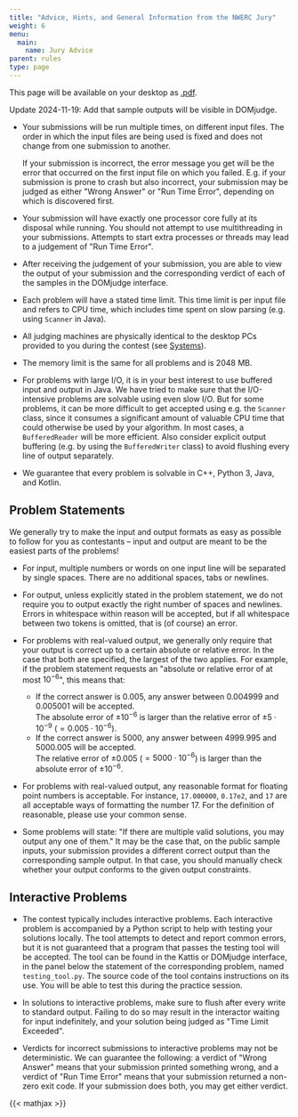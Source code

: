 ```yaml
---
title: "Advice, Hints, and General Information from the NWERC Jury"
weight: 6
menu:
  main:
    name: Jury Advice
parent: rules
type: page
---
```


This page will be available on your desktop as [.pdf](/jury-advice.pdf).

Update 2024-11-19: Add that sample outputs will be visible in DOMjudge.

- Your submissions will be run multiple times,
  on different input files.
  The order in which the input files are being used is fixed
  and does not change from one submission to another.

  If your submission is incorrect,
  the error message you get will be the error that occurred
  on the first input file on which you failed.
  E.g. if your submission is prone to crash but also incorrect,
  your submission may be judged as either "Wrong Answer" or "Run Time Error",
  depending on which is discovered first.

- Your submission will have exactly one processor core
  fully at its disposal while running.
  You should not attempt to use multithreading in your submissions.
  Attempts to start extra processes or threads may
  lead to a judgement of "Run Time Error".

- After receiving the judgement of your submission,
  you are able to view the output of your submission and the corresponding verdict
  of each of the samples in the DOMjudge interface.

- Each problem will have a stated time limit.
  This time limit is per input file and refers to CPU time,
  which includes time spent on slow parsing
  (e.g. using `Scanner` in Java).

- All judging machines are physically identical
  to the desktop PCs provided to you during the contest
  (see [Systems](/systems)).

- The memory limit is the same for all problems and is 2048 MB.

- For problems with large I/O,
  it is in your best interest to use buffered input and output in Java.
  We have tried to make sure that the I/O-intensive problems
  are solvable using even slow I/O.
  But for some problems, it can be more difficult to get accepted
  using e.g. the `Scanner` class,
  since it consumes a significant amount of valuable CPU time
  that could otherwise be used by your algorithm.
  In most cases, a `BufferedReader` will be more efficient.
  Also consider explicit output buffering
  (e.g. by using the `BufferedWriter` class)
  to avoid flushing every line of output separately.

- We guarantee that every problem is solvable in C++, Python 3, Java, and Kotlin.


## Problem Statements

We generally try to make the input and output formats
as easy as possible to follow for you as contestants –
input and output are meant to be the easiest parts of the problems!

- For input, multiple numbers or words on one input line
  will be separated by single spaces.
  There are no additional spaces, tabs or newlines.

- For output, unless explicitly stated in the problem statement,
  we do not require you to output
  exactly the right number of spaces and newlines.
  Errors in whitespace within reason will be accepted,
  but if all whitespace between two tokens is omitted,
  that is (of course) an error.

- For problems with real-valued output,
  we generally only require that your output is correct
  up to a certain absolute or relative error.
  In the case that both are specified, the largest of the two applies.
  For example, if the problem statement requests an
  "absolute or relative error of at most $10^{-6}$", this means that:

  - If the correct answer is $0.005$, any answer between $0.004999$ and $0.005001$ will be accepted.  
    The absolute error of $\pm 10^{-6}$ is larger than the relative error of $\pm 5 \cdot 10^{-9}$ ($= 0.005 \cdot 10^{-6}$).
  - If the correct answer is $5000$, any answer between $4999.995$ and $5000.005$ will be accepted.  
    The relative error of $\pm 0.005$ ($= 5000 \cdot 10^{-6}$) is larger than the absolute error of $\pm 10^{-6}$.

- For problems with real-valued output, any reasonable format for floating point numbers is acceptable.
  For instance, `17.000000`, `0.17e2`, and `17`
  are all acceptable ways of formatting the number $17$.
  For the definition of reasonable, please use your common sense.

- Some problems will state:
  "If there are multiple valid solutions, you may output any one of them."
  It may be the case that, on the public sample inputs,
  your submission provides a different correct output
  than the corresponding sample output.
  In that case, you should manually check
  whether your output conforms to the given output constraints.


## Interactive Problems

- The contest typically includes interactive problems.
  Each interactive problem is accompanied by a Python script
  to help with testing your solutions locally.
  The tool attempts to detect and report common errors,
  but it is not guaranteed that a program that passes the testing tool
  will be accepted.
  The tool can be found in the Kattis or DOMjudge interface,
  in the panel below the statement of the corresponding problem,
  named `testing_tool.py`.
  The source code of the tool contains instructions on its use.
  You will be able to test this during the practice session.

- In solutions to interactive problems,
  make sure to flush after every write to standard output.
  Failing to do so may result in the interactor waiting for input indefinitely,
  and your solution being judged as "Time Limit Exceeded".

- Verdicts for incorrect submissions to interactive problems
  may not be deterministic.
  We can guarantee the following:
  a verdict of "Wrong Answer" means
  that your submission printed something wrong,
  and a verdict of "Run Time Error" means
  that your submission returned a non-zero exit code.
  If your submission does both, you may get either verdict.

{{< mathjax >}}
